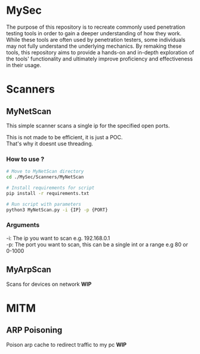 # MySec
The purpose of this repository is to recreate commonly used penetration testing tools in order to gain a deeper understanding of how they work. While these tools are often used by penetration testers, some individuals may not fully understand the underlying mechanics. By remaking these tools, this repository aims to provide a hands-on and in-depth exploration of the tools' functionality and ultimately improve proficiency and effectiveness in their usage.


# Scanners

## MyNetScan
This simple scanner scans a single ip for the specified open ports.

This is not made to be efficient, it is just a POC.  
That's why it doesnt use threading.

### How to use ?

```bash
# Move to MyNetScan directory
cd ./MySec/Scanners/MyNetScan

# Install requirements for script
pip install -r requirements.txt

# Run script with parameters
python3 MyNetScan.py -i {IP} -p {PORT}
```

### Arguments
-i: The ip you want to scan e.g. 192.168.0.1  
-p: The port you want to scan, this can be a single int or a range e.g 80 or 0-1000


## MyArpScan
Scans for devices on network **WIP**

# MITM

## ARP Poisoning
Poison arp cache to redirect traffic to my pc **WIP**
